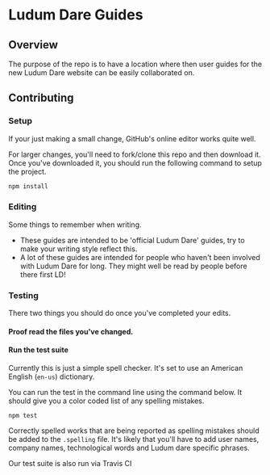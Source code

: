 # Ludum Dare Guides

## Overview
The purpose of the repo is to have a location where then user guides for the new Ludum Dare website can be easily collaborated on.

## Contributing

### Setup
If your just making a small change, GitHub's online editor works quite well.

For larger changes, you'll need to fork/clone this repo and then download it.
Once you've downloaded it, you should run the following command to setup the project.

```bash
npm install
```

### Editing
Some things to remember when writing.

* These guides are intended to be 'official Ludum Dare' guides, try to make your writing style reflect this.
* A lot of these guides are intended for people who haven't been involved with Ludum Dare for long.
    They might well be read by people before there first LD!

### Testing

There two things you should do once you've completed your edits.

#### Proof read the files you've changed.

#### Run the test suite
Currently this is just a simple spell checker.
It's set to use an American English (`en-us`) dictionary.

You can run the test in the command line using the command below.
It should give you a color coded list of any spelling mistakes.
```
npm test
```

Correctly spelled works that are being reported as spelling mistakes should be added to the `.spelling` file.
It's likely that you'll have to add user names, company names, technological words and Ludum dare specific phrases.

Our test suite is also run via Travis CI
